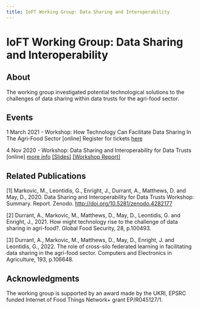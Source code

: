 ```yaml
---
title: IoFT Working Group: Data Sharing and Interoperability
---
```

# IoFT Working Group: Data Sharing and Interoperability​

## About

The working group investigated potential technological solutions to the challenges of data sharing within data trusts for the agri-food sector.


## Events

1 March 2021 - Workshop: How Technology Can Facilitate Data Sharing In The Agri-Food Sector [online] Register for tickets <a href="https://www.eventbrite.co.uk/e/how-technology-can-facilitate-data-sharing-in-the-agri-food-sector-tickets-141264270235"> here </a>

4 Nov 2020 - Workshop: Data Sharing and Interoperability for Data Trusts [online] <a  href="https://ioftdatatrustwg.github.io/workshop4Nov2020/">more info</a> <a href="https://github.com/IoFTDataTrustWG/workshop4Nov2020/tree/main/Slides"> [Slides]</a> <a href="http://doi.org/10.5281/zenodo.4282177">[Workshop Report]</a>


## Related Publications

[1] Markovic, M., Leontidis, G., Enright, J., Durrant, A., Matthews, D. and May, D., 2020. Data Sharing and Interoperability for Data Trusts Workshop: Summary. Report. Zenodo. <a href="http://doi.org/10.5281/zenodo.4282177">http://doi.org/10.5281/zenodo.4282177</a>

[2] Durrant, A., Markovic, M., Matthews, D., May, D., Leontidis, G. and Enright, J., 2021. How might technology rise to the challenge of data sharing in agri-food?. Global Food Security, 28, p.100493.

[3] Durrant, A., Markovic, M., Matthews, D., May, D., Enright, J. and Leontidis, G., 2022. The role of cross-silo federated learning in facilitating data sharing in the agri-food sector. Computers and Electronics in Agriculture, 193, p.106648.

## Acknowledgments

The working group is supported by an award made by the UKRI, EPSRC funded Internet of Food Things Network+ grant EP/R045127/1.

